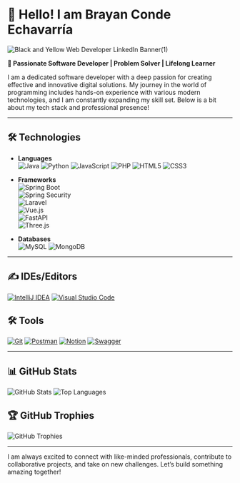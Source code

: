 # 👋 Hello! I am Brayan Conde Echavarría

![Black and Yellow Web Developer LinkedIn Banner(1)](https://github.com/user-attachments/assets/3ae490ae-4bd5-4ef3-96d6-2f0c98fd2178)

**🎯 Passionate Software Developer | Problem Solver | Lifelong Learner**

I am a dedicated software developer with a deep passion for creating effective and innovative digital solutions. My journey in the world of programming includes hands-on experience with various modern technologies, and I am constantly expanding my skill set. Below is a bit about my tech stack and professional presence!

---

## 🛠️ Technologies

- **Languages**  
  ![Java](https://img.shields.io/badge/Java-ED8B00?style=for-the-badge&logo=java&logoColor=white)
  ![Python](https://img.shields.io/badge/Python-3776AB?style=for-the-badge&logo=python&logoColor=white)
  ![JavaScript](https://img.shields.io/badge/JavaScript-F7DF1E?style=for-the-badge&logo=javascript&logoColor=black)
  ![PHP](https://img.shields.io/badge/PHP-777BB4?style=for-the-badge&logo=php&logoColor=white)
  ![HTML5](https://img.shields.io/badge/HTML5-E34F26?style=for-the-badge&logo=html5&logoColor=white)
  ![CSS3](https://img.shields.io/badge/CSS3-1572B6?style=for-the-badge&logo=css3&logoColor=white)

- **Frameworks**  
  ![Spring Boot](https://img.shields.io/badge/Spring%20Boot-6DB33F?style=for-the-badge&logo=springboot&logoColor=white)  
  ![Spring Security](https://img.shields.io/badge/Spring%20Security-6DB33F?style=for-the-badge&logo=spring&logoColor=white)  
  ![Laravel](https://img.shields.io/badge/Laravel-FF2D20?style=for-the-badge&logo=laravel&logoColor=white)  
  ![Vue.js](https://img.shields.io/badge/Vue.js-4FC08D?style=for-the-badge&logo=vue.js&logoColor=white)  
  ![FastAPI](https://img.shields.io/badge/FastAPI-009688?style=for-the-badge&logo=fastapi&logoColor=white)  
  ![Three.js](https://img.shields.io/badge/Three.js-000000?style=for-the-badge&logo=three.js&logoColor=white)

- **Databases**  
  ![MySQL](https://img.shields.io/badge/MySQL-4479A1?style=for-the-badge&logo=mysql&logoColor=white)
  ![MongoDB](https://img.shields.io/badge/MongoDB-47A248?style=for-the-badge&logo=mongodb&logoColor=white)

---

## ✍️ IDEs/Editors
[![IntelliJ IDEA](https://img.shields.io/badge/IntelliJIDEA-000000.svg?style=for-the-badge&logo=intellij-idea&logoColor=white)](https://www.jetbrains.com/idea/)
[![Visual Studio Code](https://img.shields.io/badge/Visual%20Studio%20Code-0078d7.svg?style=for-the-badge&logo=visual-studio-code&logoColor=white)](https://code.visualstudio.com/)

## 🛠️ Tools
[![Git](https://img.shields.io/badge/git-%23F05033.svg?style=for-the-badge&logo=git&logoColor=white)](https://git-scm.com/)
[![Postman](https://img.shields.io/badge/Postman-FF6C37?style=for-the-badge&logo=postman&logoColor=white)](https://www.postman.com/)
[![Notion](https://img.shields.io/badge/Notion-%23000000.svg?style=for-the-badge&logo=notion&logoColor=white)](https://www.notion.so/)
[![Swagger](https://img.shields.io/badge/-Swagger-%23Clojure?style=for-the-badge&logo=swagger&logoColor=white)](https://swagger.io/)

---

## 📊 GitHub Stats

![GitHub Stats](https://github-readme-stats.vercel.app/api?username=BrayanCondee&show_icons=true&theme=radical)
![Top Languages](https://github-readme-stats.vercel.app/api/top-langs/?username=BrayanCondee&layout=compact&theme=radical)

## 🏆 GitHub Trophies
![GitHub Trophies](https://github-profile-trophy.vercel.app/?username=BrayanCondee&theme=radical&row=1&column=6)

---

I am always excited to connect with like-minded professionals, contribute to collaborative projects, and take on new challenges. Let’s build something amazing together!
